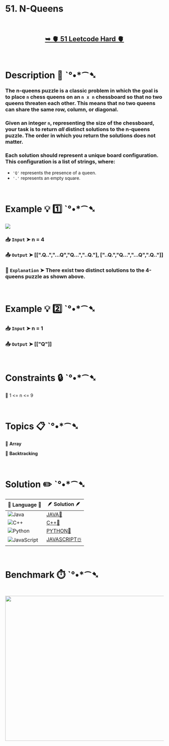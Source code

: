 # 51. N-Queens

</br>

<h2 align="center"> 

<a href="https://leetcode.com/problems/n-queens/description/"><strong>➥ 🫀 51 Leetcode Hard 🫀 </strong></a>
</h2>

</br>

# Description 📜 ˋ°•*⁀➷

### The n-queens puzzle is a classic problem in which the goal is to place `n` chess queens on an `n x n` chessboard so that no two queens threaten each other. This means that no two queens can share the same row, column, or diagonal.

### Given an integer `n`, representing the size of the chessboard, your task is to return *all* distinct solutions to the n-queens puzzle. The order in which you return the solutions does not matter.

### Each solution should represent a unique board configuration. This configuration is a list of strings, where:

- `'Q'` represents the presence of a queen.
- `'.'` represents an empty square.

</br>

# Example 💡 1️⃣ ˋ°•*⁀➷

<img src="https://github.com/user-attachments/assets/6cf67270-f6df-4ef7-aa6a-bedc382df310" width="" height=""/>

  ### 📥 `Input`  ➤ n = 4

  ### 📤 `Output`  ➤  [[".Q..","...Q","Q...","..Q."], ["..Q.","Q...","...Q",".Q.."]]

  ### 🔦 `Explanation`  ➤ There exist two distinct solutions to the 4-queens puzzle as shown above.

</br>

# Example 💡 2️⃣ ˋ°•*⁀➷

  ### 📥 `Input` ➤ n = 1

  ### 📤 `Output`  ➤ [["Q"]]

</br>

# Constraints 🔒 ˋ°•*⁀➷

🔹 1 <= n <= 9 </br>

</br>

# Topics 📋 ˋ°•*⁀➷

🔸 **Array**  </br>

🔸 **Backtracking**  </br>

</br>

# Solution ✏️ ˋ°•*⁀➷

| 📒 Language 📒  | 🪶 Solution 🪶 |
| ------------- | ------------- |
|  ![Java](https://img.shields.io/badge/java-%23ED8B00.svg?style=for-the-badge&logo=openjdk&logoColor=white)  | [JAVA🍁]() |
|  ![C++](https://img.shields.io/badge/c++-%2300599C.svg?style=for-the-badge&logo=c%2B%2B&logoColor=white)  | [C++🎲]()  |
|  ![Python](https://img.shields.io/badge/python-3670A0?style=for-the-badge&logo=python&logoColor=ffdd54)    | [PYTHON🍰]() |
| ![JavaScript](https://img.shields.io/badge/javascript-%23323330.svg?style=for-the-badge&logo=javascript&logoColor=%23F7DF1E)   | [JAVASCRIPT☃️]() |

</br>

# Benchmark ⏱️ ˋ°•*⁀➷

<h1  align="center" >

<img src ="" width = "700px" height="462px" />

</h1>
